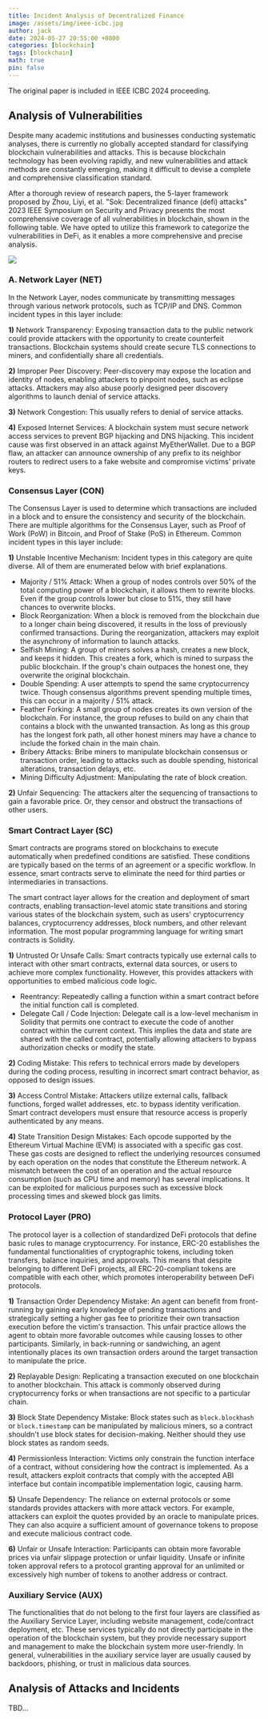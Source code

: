 ```yaml
---
title: Incident Analysis of Decentralized Finance
image: /assets/img/ieee-icbc.jpg
author: jack
date: 2024-05-27 20:55:00 +0800
categories: [blockchain]
tags: [blockchain]
math: true
pin: false
---
```


The original paper is included in IEEE ICBC 2024 proceeding.

## Analysis of Vulnerabilities

Despite many academic institutions and businesses conducting systematic analyses, there is currently no globally accepted standard for classifying blockchain vulnerabilities and attacks. This is because blockchain technology has been evolving rapidly, and new vulnerabilities and attack methods are constantly emerging, making it difficult to devise a complete and comprehensive classification standard.

After a thorough review of research papers, the 5-layer framework proposed by Zhou, Liyi, et al. "Sok: Decentralized finance (defi) attacks" 2023 IEEE Symposium on Security and Privacy presents the most comprehensive coverage of all vulnerabilities in blockchain, shown in the following table. We have opted to utilize this framework to categorize the vulnerabilities in DeFi, as it enables a more comprehensive and precise analysis.

![](https://raw.githubusercontent.com/blueskyson/image-host/master/2024/defi1.png)

### A. Network Layer (NET)

In the Network Layer, nodes communicate by transmitting messages through various network protocols, such as TCP/IP and DNS. Common incident types in this layer include:

**1\)** Network Transparency: Exposing transaction data to the public network could provide attackers with the opportunity to create counterfeit transactions. Blockchain systems should create secure TLS connections to miners, and confidentially share all credentials.

**2\)** Improper Peer Discovery: Peer-discovery may expose the location and identity of nodes, enabling attackers to pinpoint nodes, such as eclipse attacks. Attackers may also abuse poorly designed peer discovery algorithms to launch denial of service attacks.

**3\)** Network Congestion: This usually refers to denial of service attacks.

**4\)** Exposed Internet Services: A blockchain system must secure network access services to prevent BGP hijacking and DNS hijacking. This incident cause was first observed in an attack against MyEtherWallet. Due to a BGP flaw, an attacker can announce ownership of any prefix to its neighbor routers to redirect users to a fake website and compromise victims’ private keys.

### Consensus Layer (CON)

The Consensus Layer is used to determine which transactions are included in a block and to ensure the consistency and security of the blockchain. There are multiple algorithms for the Consensus Layer, such as Proof of Work (PoW) in Bitcoin, and Proof of Stake (PoS) in Ethereum. Common incident types in this layer include:

**1\)** Unstable Incentive Mechanism: Incident types in this category are quite diverse. All of them are enumerated below with brief explanations.
- Majority / 51% Attack: When a group of nodes controls over 50% of the total computing power of a blockchain, it allows them to rewrite blocks. Even if the group controls lower but close to 51%, they still have chances to overwrite blocks.
- Block Reorganization: When a block is removed from the blockchain due to a longer chain being discovered, it results in the loss of previously confirmed transactions. During the reorganization, attackers may exploit the asynchrony of information to launch attacks.
- Selfish Mining: A group of miners solves a hash, creates a new block, and keeps it hidden. This creates a fork, which is mined to surpass the public blockchain. If the group's chain outpaces the honest one, they overwrite the original blockchain.
- Double Spending: A user attempts to spend the same cryptocurrency twice. Though consensus algorithms prevent spending multiple times, this can occur in a majority / 51% attack.
- Feather Forking: A small group of nodes creates its own version of the blockchain. For instance, the group refuses to build on any chain that contains a block with the unwanted transaction. As long as this group has the longest fork path, all other honest miners may have a chance to include the forked chain in the main chain.
- Bribery Attacks: Bribe miners to manipulate blockchain consensus or transaction order, leading to attacks such as double spending, historical alterations, transaction delays, etc.
- Mining Difficulty Adjustment: Manipulating the rate of block creation.

**2\)** Unfair Sequencing: The attackers alter the sequencing of transactions to gain a favorable price. Or, they censor and obstruct the transactions of other users.

### Smart Contract Layer (SC)

Smart contracts are programs stored on blockchains to execute automatically when predefined conditions are satisfied. These conditions are typically based on the terms of an agreement or a specific workflow. In essence, smart contracts serve to eliminate the need for third parties or intermediaries in transactions.

The smart contract layer allows for the creation and deployment of smart contracts, enabling transaction-level atomic state transitions and storing various states of the blockchain system, such as users' cryptocurrency balances, cryptocurrency addresses, block numbers, and other relevant information. The most popular programming language for writing smart contracts is Solidity.

**1)** Untrusted Or Unsafe Calls: Smart contracts typically use external calls to interact with other smart contracts, external data sources, or users to achieve more complex functionality. However, this provides attackers with opportunities to embed malicious code logic.
- Reentrancy: Repeatedly calling a function within a smart contract before the initial function call is completed.
- Delegate Call / Code Injection: Delegate call is a low-level mechanism in Solidity that permits one contract to execute the code of another contract within the current context. This implies the data and state are shared with the called contract, potentially allowing attackers to bypass authorization checks or modify the state.

**2)** Coding Mistake: This refers to technical errors made by developers during the coding process, resulting in incorrect smart contract behavior, as opposed to design issues.

**3)** Access Control Mistake: Attackers utilize external calls, fallback functions, forged wallet addresses, etc. to bypass identity verification. Smart contract developers must ensure that resource access is properly authenticated by any means.

**4)** State Transition Design Mistakes: Each opcode supported by the Ethereum Virtual Machine (EVM) is associated with a specific gas cost. These gas costs are designed to reflect the underlying resources consumed by each operation on the nodes that constitute the Ethereum network. A mismatch between the cost of an operation and the actual resource consumption (such as CPU time and memory) has several implications. It can be exploited for malicious purposes such as excessive block processing times and skewed block gas limits.

### Protocol Layer (PRO)

The protocol layer is a collection of standardized DeFi protocols that define basic rules to manage cryptocurrency. For instance, ERC-20 establishes the fundamental functionalities of cryptographic tokens, including token transfers, balance inquiries, and approvals. This means that despite belonging to different DeFi projects, all ERC-20-compliant tokens are compatible with each other, which promotes interoperability between DeFi protocols.

**1\)** Transaction Order Dependency Mistake: An agent can benefit from front-running by gaining early knowledge of pending transactions and strategically setting a higher gas fee to prioritize their own transaction execution before the victim's transaction. This unfair practice allows the agent to obtain more favorable outcomes while causing losses to other participants. Similarly, in back-running or sandwiching, an agent intentionally places its own transaction orders around the target transaction to manipulate the price.

**2\)** Replayable Design: Replicating a transaction executed on one blockchain to another blockchain. This attack is commonly observed during cryptocurrency forks or when transactions are not specific to a particular chain.

**3\)** Block State Dependency Mistake: Block states such as `block.blockhash` or `block.timestamp` can be manipulated by malicious miners, so a contract shouldn't use block states for decision-making. Neither should they use block states as random seeds.

**4\)** Permissionless Interaction: Victims only constrain the function interface of a contract, without considering how the contract is implemented. As a result, attackers exploit contracts that comply with the accepted ABI interface but contain incompatible implementation logic, causing harm.

**5\)** Unsafe Dependency: The reliance on external protocols or some standards provides attackers with more attack vectors. For example, attackers can exploit the quotes provided by an oracle to manipulate prices. They can also acquire a sufficient amount of governance tokens to propose and execute malicious contract code.

**6\)** Unfair or Unsafe Interaction: Participants can obtain more favorable prices via unfair slippage protection or unfair liquidity. Unsafe or infinite token approval refers to a protocol granting approval for an unlimited or excessively high number of tokens to another address or contract.

### Auxiliary Service (AUX)

The functionalities that do not belong to the first four layers are classified as the Auxiliary Service Layer, including website management, code/contract deployment, etc. These services typically do not directly participate in the operation of the blockchain system, but they provide necessary support and management to make the blockchain system more user-friendly. In general, vulnerabilities in the auxiliary service layer are usually caused by backdoors, phishing, or trust in malicious data sources.

## Analysis of Attacks and Incidents

TBD...